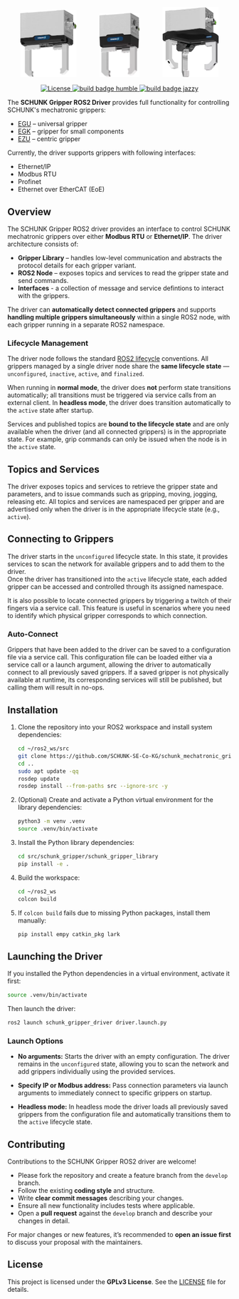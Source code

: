 <p align="center">
  <img src="resources/images/schunk_egu.webp" alt="EGU" width="25%">
  &nbsp;&nbsp;&nbsp;&nbsp;&nbsp;&nbsp;&nbsp;&nbsp;&nbsp;&nbsp;&nbsp;
  <img src="resources/images/schunk_egk.webp" alt="EGK" width="18%">
  &nbsp;&nbsp;&nbsp;&nbsp;&nbsp;&nbsp;&nbsp;&nbsp;&nbsp;&nbsp;&nbsp;
  <img src="resources/images/schunk_ezu.webp" alt="EZU" width="25%">
</p>

<p align="center">
  <a href="https://opensource.org/licenses/gpl-license">
    <img src="https://img.shields.io/badge/License-GPLv3-orange.svg" alt="License">
  </a>
  <a href="https://github.com/SCHUNK-SE-Co-KG/schunk_egu_egk_gripper/actions">
    <img src="https://github.com/SCHUNK-SE-Co-KG/schunk_egu_egk_gripper/actions/workflows/industrial_ci_humble_action.yml/badge.svg" alt="build badge humble">
  </a>
  <a href="https://github.com/SCHUNK-SE-Co-KG/schunk_egu_egk_gripper/actions">
    <img src="https://github.com/SCHUNK-SE-Co-KG/schunk_egu_egk_gripper/actions/workflows/industrial_ci_jazzy_action.yml/badge.svg" alt="build badge jazzy">
  </a>
</p>


The **SCHUNK Gripper ROS2 Driver** provides full functionality for controlling SCHUNK's mechatronic grippers:

- [EGU](https://schunk.com/us/en/gripping-systems/parallel-gripper/egu/c/PGR_6556) – universal gripper
- [EGK](https://schunk.com/us/en/gripping-systems/parallel-gripper/egk/c/PGR_6557) – gripper for small components
- [EZU](https://schunk.com/us/en/gripping-systems/centric-grippers/ezu/c/PGR_7387) – centric gripper

Currently, the driver supports grippers with following interfaces:
- Ethernet/IP
- Modbus RTU
- Profinet
- Ethernet over EtherCAT (EoE)

## Overview

The SCHUNK Gripper ROS2 driver provides an interface to control SCHUNK mechatronic grippers over either **Modbus RTU** or **Ethernet/IP**.
The driver architecture consists of:

- **Gripper Library** – handles low-level communication and abstracts the protocol details for each gripper variant.
- **ROS2 Node** – exposes topics and services to read the gripper state and send commands.
- **Interfaces** - a collection of message and service defintions to interact with the grippers.

The driver can **automatically detect connected grippers** and supports **handling multiple grippers simultaneously** within a single ROS2 node, with each gripper running in a separate ROS2 namespace.

### Lifecycle Management

The driver node follows the standard [ROS2 lifecycle](https://design.ros2.org/articles/node_lifecycle.html) conventions. All grippers managed by a single driver node share the **same lifecycle state** — `unconfigured`, `inactive`, `active`, and `finalized`.

When running in **normal mode**, the driver does **not** perform state transitions automatically; all transitions must be triggered via service calls from an external client. In **headless mode**, the driver does transition automatically to the `active` state after startup.

Services and published topics are **bound to the lifecycle state** and are only available when the driver (and all connected grippers) is in the appropriate state. For example, grip commands can only be issued when the node is in the `active` state.


## Topics and Services

The driver exposes topics and services to retrieve the gripper state and parameters, and to issue commands such as gripping, moving, jogging, releasing etc.
All topics and services are namespaced per gripper and are advertised only when the driver is in the appropriate lifecycle state (e.g., `active`).


## Connecting to Grippers

The driver starts in the `unconfigured` lifecycle state. In this state, it provides services to scan the network for available grippers and to add them to the driver.
<br>
Once the driver has transitioned into the `active` lifecycle state, each added gripper can be accessed and controlled through its assigned namespace.

It is also possible to locate connected grippers by triggering a twitch of their fingers via a service call. This feature is useful in scenarios where you need to identify which physical gripper corresponds to which connection.

### Auto-Connect

Grippers that have been added to the driver can be saved to a configuration file via a service call. This configuration file can be loaded either via a service call or a launch argument, allowing the driver to automatically connect to all previously saved grippers. If a saved gripper is not physically available at runtime, its corresponding services will still be published, but calling them will result in no-ops.


## Installation

1. Clone the repository into your ROS2 workspace and install system dependencies:
    ```bash
    cd ~/ros2_ws/src
    git clone https://github.com/SCHUNK-SE-Co-KG/schunk_mechatronic_gripper.git schunk_gripper
    cd ..
    sudo apt update -qq
    rosdep update
    rosdep install --from-paths src --ignore-src -y
    ```

2. (Optional) Create and activate a Python virtual environment for the library dependencies:
    ```bash
    python3 -m venv .venv
    source .venv/bin/activate
    ```

3. Install the Python library dependencies:
    ```bash
    cd src/schunk_gripper/schunk_gripper_library
    pip install -e .
    ```

4. Build the workspace:
    ```bash
    cd ~/ros2_ws
    colcon build
    ```

5. If `colcon build` fails due to missing Python packages, install them manually:
    ```bash
    pip install empy catkin_pkg lark
    ```


## Launching the Driver

If you installed the Python dependencies in a virtual environment, activate it first:
```bash
source .venv/bin/activate
```

Then launch the driver:
```bash
ros2 launch schunk_gripper_driver driver.launch.py
```

### Launch Options

- **No arguments:**
  Starts the driver with an empty configuration. The driver remains in the `unconfigured` state, allowing you to scan the network and add grippers individually using the provided services.

- **Specify IP or Modbus address:**
  Pass connection parameters via launch arguments to immediately connect to specific grippers on startup.

- **Headless mode:**
  In headless mode the driver loads all previously saved grippers from the configuration file and automatically transitions them to the `active` lifecycle state.


## Contributing

Contributions to the SCHUNK Gripper ROS2 driver are welcome!

- Please fork the repository and create a feature branch from the `develop` branch.
- Follow the existing **coding style** and structure.
- Write **clear commit messages** describing your changes.
- Ensure all new functionality includes tests where applicable.
- Open a **pull request** against the `develop` branch and describe your changes in detail.

For major changes or new features, it’s recommended to **open an issue first** to discuss your proposal with the maintainers.


## License

This project is licensed under the **GPLv3 License**. See the [LICENSE](LICENSE) file for details.
